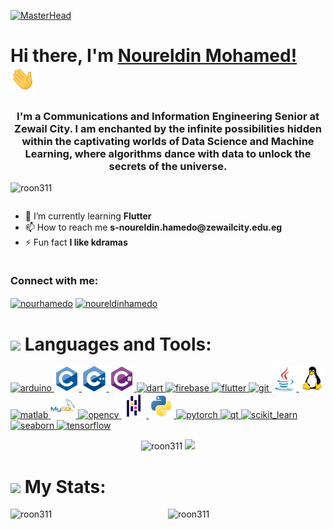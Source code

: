[![MasterHead](https://developers.giphy.com/branch/master/static/api-512d36c09662682717108a38bbb5c57d.gif)](https://rishavchanda.io)

# Hi there, I'm [Noureldin Mohamed!](https://github.com/roon311) <img src="https://github.com/AbdallahHemdan/AbdallahHemdan/blob/master/wave.gif" width="40px" height="40px">
<h3 align="center">I'm a Communications and Information Engineering Senior at Zewail City. I am enchanted by the infinite possibilities hidden within the captivating worlds of Data Science and Machine Learning, where algorithms dance with data to unlock the secrets of the universe.</h3>

<p align="left"> <img src="https://komarev.com/ghpvc/?username=roon311&label=Profile%20views&color=0e75b6&style=flat" alt="roon311" /> </p>
<div style="display: flex;">
  <div style="flex: 1;">
    <ul>
      <li>🌱 I’m currently learning <strong>Flutter</strong></li>
      <li>📫 How to reach me <strong>s-noureldin.hamedo@zewailcity.edu.eg</strong></li>
      <li>⚡ Fun fact <strong>I like kdramas</strong></li>
    </ul>
  </div>

</div>



<h3 align="left">Connect with me:</h3>
<p align="left">
<a href="https://linkedin.com/in/nourhamedo" target="blank"><img align="center" src="https://raw.githubusercontent.com/rahuldkjain/github-profile-readme-generator/master/src/images/icons/Social/linked-in-alt.svg" alt="nourhamedo" height="30" width="40" /></a>
<a href="https://kaggle.com/noureldinhamedo" target="blank"><img align="center" src="https://raw.githubusercontent.com/rahuldkjain/github-profile-readme-generator/master/src/images/icons/Social/kaggle.svg" alt="noureldinhamedo" height="30" width="40" /></a>
</p>

# <img src="https://media1.giphy.com/media/1NYkJ0wTvncdXV5dN5/giphy.gif" width="50">  Languages and Tools: 

<p align="left"> <a href="https://www.arduino.cc/" target="_blank" rel="noreferrer"> <img src="https://cdn.worldvectorlogo.com/logos/arduino-1.svg" alt="arduino" width="40" height="40"/> </a> <a href="https://www.cprogramming.com/" target="_blank" rel="noreferrer"> <img src="https://raw.githubusercontent.com/devicons/devicon/master/icons/c/c-original.svg" alt="c" width="40" height="40"/> </a> <a href="https://www.w3schools.com/cpp/" target="_blank" rel="noreferrer"> <img src="https://raw.githubusercontent.com/devicons/devicon/master/icons/cplusplus/cplusplus-original.svg" alt="cplusplus" width="40" height="40"/> </a> <a href="https://www.w3schools.com/cs/" target="_blank" rel="noreferrer"> <img src="https://raw.githubusercontent.com/devicons/devicon/master/icons/csharp/csharp-original.svg" alt="csharp" width="40" height="40"/> </a> <a href="https://dart.dev" target="_blank" rel="noreferrer"> <img src="https://www.vectorlogo.zone/logos/dartlang/dartlang-icon.svg" alt="dart" width="40" height="40"/> </a> <a href="https://firebase.google.com/" target="_blank" rel="noreferrer"> <img src="https://www.vectorlogo.zone/logos/firebase/firebase-icon.svg" alt="firebase" width="40" height="40"/> </a> <a href="https://flutter.dev" target="_blank" rel="noreferrer"> <img src="https://www.vectorlogo.zone/logos/flutterio/flutterio-icon.svg" alt="flutter" width="40" height="40"/> </a> <a href="https://git-scm.com/" target="_blank" rel="noreferrer"> <img src="https://www.vectorlogo.zone/logos/git-scm/git-scm-icon.svg" alt="git" width="40" height="40"/> </a> <a href="https://www.java.com" target="_blank" rel="noreferrer"> <img src="https://raw.githubusercontent.com/devicons/devicon/master/icons/java/java-original.svg" alt="java" width="40" height="40"/> </a> <a href="https://www.linux.org/" target="_blank" rel="noreferrer"> <img src="https://raw.githubusercontent.com/devicons/devicon/master/icons/linux/linux-original.svg" alt="linux" width="40" height="40"/> </a> <a href="https://www.mathworks.com/" target="_blank" rel="noreferrer"> <img src="https://upload.wikimedia.org/wikipedia/commons/2/21/Matlab_Logo.png" alt="matlab" width="40" height="40"/> </a> <a href="https://www.mysql.com/" target="_blank" rel="noreferrer"> <img src="https://raw.githubusercontent.com/devicons/devicon/master/icons/mysql/mysql-original-wordmark.svg" alt="mysql" width="40" height="40"/> </a> <a href="https://opencv.org/" target="_blank" rel="noreferrer"> <img src="https://www.vectorlogo.zone/logos/opencv/opencv-icon.svg" alt="opencv" width="40" height="40"/> </a> <a href="https://pandas.pydata.org/" target="_blank" rel="noreferrer"> <img src="https://raw.githubusercontent.com/devicons/devicon/2ae2a900d2f041da66e950e4d48052658d850630/icons/pandas/pandas-original.svg" alt="pandas" width="40" height="40"/> </a> <a href="https://www.python.org" target="_blank" rel="noreferrer"> <img src="https://raw.githubusercontent.com/devicons/devicon/master/icons/python/python-original.svg" alt="python" width="40" height="40"/> </a> <a href="https://pytorch.org/" target="_blank" rel="noreferrer"> <img src="https://www.vectorlogo.zone/logos/pytorch/pytorch-icon.svg" alt="pytorch" width="40" height="40"/> </a> <a href="https://www.qt.io/" target="_blank" rel="noreferrer"> <img src="https://upload.wikimedia.org/wikipedia/commons/0/0b/Qt_logo_2016.svg" alt="qt" width="40" height="40"/> </a> <a href="https://scikit-learn.org/" target="_blank" rel="noreferrer"> <img src="https://upload.wikimedia.org/wikipedia/commons/0/05/Scikit_learn_logo_small.svg" alt="scikit_learn" width="40" height="40"/> </a> <a href="https://seaborn.pydata.org/" target="_blank" rel="noreferrer"> <img src="https://seaborn.pydata.org/_images/logo-mark-lightbg.svg" alt="seaborn" width="40" height="40"/> </a> <a href="https://www.tensorflow.org" target="_blank" rel="noreferrer"> <img src="https://www.vectorlogo.zone/logos/tensorflow/tensorflow-icon.svg" alt="tensorflow" width="40" height="40"/> </a> </p>

<div align="center">
  <img src="https://github-readme-stats.vercel.app/api/top-langs?username=roon311&show_icons=true&locale=en&layout=compact&theme=tokyonight" alt="roon311" style="flex: 1;">
  <a href="https://samujjwaal.tech/"><img src="https://github.com/samujjwaal/samujjwaal/blob/master/etc/python.png" height="200" style="flex: 1;"></a>
</div>

# <img src="https://images.squarespace-cdn.com/content/v1/5ac77df1ee17594df38c0d17/1533660277004-3PVCMSZUUXEW5TYW3NGJ/data.gif" width="50">   My Stats: 

<div style="display: flex;">
  <img src="https://github-readme-stats.vercel.app/api?username=roon311&show_icons=true&locale=en&theme=tokyonight" alt="roon311" width="400" style="flex: 1;">
  <img src="https://github-readme-streak-stats.herokuapp.com/?user=roon311&show_icons=true&locale=en&theme=tokyonight" alt="roon311" width="410" style="flex: 1;">
</div>


